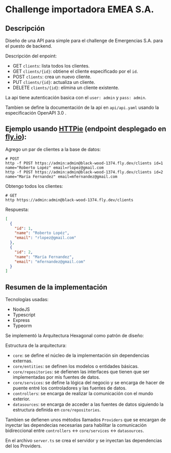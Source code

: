 # Challenge importadora EMEA S.A.

## Descripción

Diseño de una API para simple para el challenge de Emergencias S.A. para el puesto de backend.

Descripción del enpoint:

- GET `clients`: lista todos los clientes.
- GET `clients/{id}`: obtiene el cliente especificado por el `id`.
- POST `clients`: crea un nuevo cliente.
- PUT `clients/{id}`: actualiza un cliente.
- DELETE `clients/{id}`: elimina un cliente existente.

La api tiene autenticación basica con el `user: admin` y `pass: admin`.

Tambien se define la documentación de la api en `api/api.yaml` usando la especificación OpenAPI 3.0 .

## Ejemplo usando [HTTPie](https://httpie.io/) (endpoint desplegado en [fly.io](https://fly.io)):

Agrego un par de clientes a la base de datos:

```
# POST
http -f POST https://admin:admin@black-wood-1374.fly.dev/clients id=1 name="Roberto Lopéz" email=rlopez@gmail.com
http -f POST https://admin:admin@black-wood-1374.fly.dev/clients id=2 name="María Fernandez" email=mfernandez@gmail.com
```

Obtengo todos los clientes:

```
# GET
http https://admin:admin@black-wood-1374.fly.dev/clients
```

Respuesta:

```json
[
  {
    "id": 1,
    "name": "Roberto Lopéz",
    "email": "rlopez@gmail.com"
  },
  {
    "id": 2,
    "name": "María Fernandez",
    "email": "mfernandez@gmail.com"
  }
]
```

## Resumen de la implementación

Tecnologías usadas:

- NodeJS
- Typescript
- Express
- Typeorm

Se implementó la Arquitectura Hexagonal como patrón de diseño:

Estructura de la arquitectura:

- `core`: se define el núcleo de la implementación sin dependencias externas.
- `core/entities`: se definen los modelos o entidades básicas.
- `core/repositories`: se defienen las interfaces que tienen que ser implementadas por mis fuentes de datos.
- `core/services`: se define la lógica del negocio y se encarga de hacer de puente entré los controladores y las fuentes de datos.
- `controllers`: se encarga de realizar la comunicación con el mundo exterior.
- `datasources`: se encarga de acceder a las fuentes de datos siguiendo la estructura definida en `core/repositories`.

Tambien se defienen unos métodos llamados `Providers` que se encargan de inyectar las dependecias necesarias para habilitar la comunicación bidireccional entre `controllers` <-> `core/services` <-> `datasources`.

En el archivo `server.ts` se crea el servidor y se inyectan las dependencias del los Providers.
